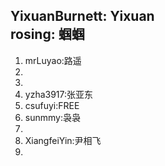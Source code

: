 YixuanBurnett: Yixuan   
rosing: 蝈蝈  
----------
1. mrLuyao:路遥  
2.  
3.   
4. yzha3917:张亚东     
5. csufuyi:FREE  
6. sunmmy:袅袅  
7. 
8. XiangfeiYin:尹相飞
9.  
